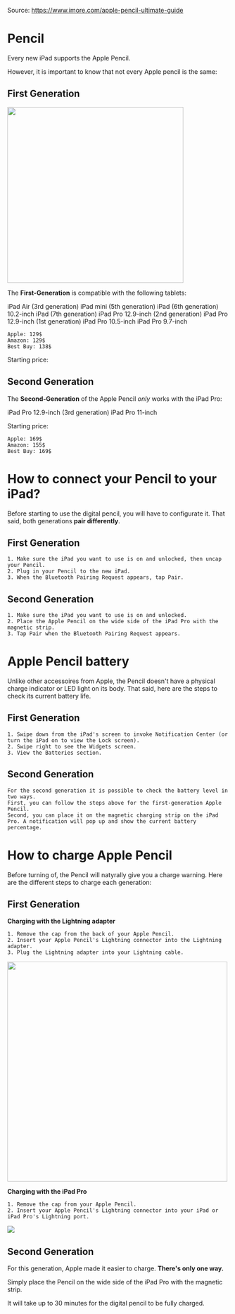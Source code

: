 
Source: https://www.imore.com/apple-pencil-ultimate-guide

# Pencil

Every new iPad supports the Apple Pencil. 

However, it is important to know that not every Apple pencil is the same:

## First Generation

<img src="https://upload.wikimedia.org/wikipedia/commons/thumb/6/69/Apple_Pencil.jpg/520px-Apple_Pencil.jpg" width="400">

The **First-Generation** is compatible with the following tablets: 

iPad Air (3rd generation)
iPad mini (5th generation)
iPad (6th generation)
10.2-inch iPad (7th generation)
iPad Pro 12.9-inch (2nd generation)
iPad Pro 12.9-inch (1st generation)
iPad Pro 10.5-inch
iPad Pro 9.7-inch

```
Apple: 129$
Amazon: 129$
Best Buy: 138$
```

Starting price:

## Second Generation

The **Second-Generation** of the Apple Pencil *only* works with the iPad Pro:

iPad Pro 12.9-inch (3rd generation)
iPad Pro 11-inch

Starting price: 

```
Apple: 169$
Amazon: 155$
Best Buy: 169$
```

# How to connect your Pencil to your iPad?

Before starting to use the digital pencil, you will have to configurate it. 
That said, both generations **pair differently**.

## First Generation

```
1. Make sure the iPad you want to use is on and unlocked, then uncap your Pencil.
2. Plug in your Pencil to the new iPad.
3. When the Bluetooth Pairing Request appears, tap Pair.
```

## Second Generation

```
1. Make sure the iPad you want to use is on and unlocked.
2. Place the Apple Pencil on the wide side of the iPad Pro with the magnetic strip.
3. Tap Pair when the Bluetooth Pairing Request appears.
```

# Apple Pencil battery

Unlike other accessoires from Apple, the Pencil doesn't have a physical charge indicator or LED light on its body.
That said, here are the steps to check its current battery life.

## First Generation

```
1. Swipe down from the iPad's screen to invoke Notification Center (or turn the iPad on to view the Lock screen).
2. Swipe right to see the Widgets screen.
3. View the Batteries section.

``` 

## Second Generation

```
For the second generation it is possible to check the battery level in two ways.
First, you can follow the steps above for the first-generation Apple Pencil.
Second, you can place it on the magnetic charging strip on the iPad Pro. A notification will pop up and show the current battery percentage.
```

# How to charge Apple Pencil

Before turning of, the Pencil will natyrally give you a charge warning. 
Here are the different steps to charge each generation:

## First Generation

**Charging with the Lightning adapter**

```
1. Remove the cap from the back of your Apple Pencil.
2. Insert your Apple Pencil's Lightning connector into the Lightning adapter.
3. Plug the Lightning adapter into your Lightning cable.

```
<img src="https://www.imore.com/sites/imore.com/files/styles/larger/public/field/image/2015/12/apple-pencil-charging-adapter-screens.jpg?itok=ekvlSDUB" width="500">

**Charging with the iPad Pro**

```
1. Remove the cap from your Apple Pencil.
2. Insert your Apple Pencil's Lightning connector into your iPad or iPad Pro's Lightning port.

```

![](https://www.imore.com/sites/imore.com/files/styles/larger/public/field/image/2015/12/apple-pencil-charging-screens.jpg?itok=j3f9hN78)
 
## Second Generation 

For this generation, Apple made it easier to charge. **There's only one way.**

Simply place the Pencil on the wide side of the iPad Pro with the magnetic strip.

It will take up to 30 minutes for the digital pencil to be fully charged. 

